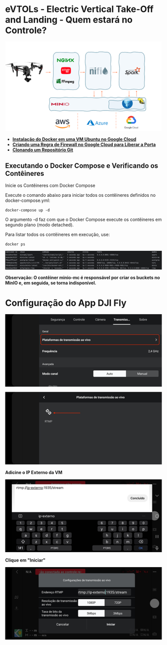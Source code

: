 # eVTOLs - Electric Vertical Take-Off and Landing - Quem estará no Controle?


![/docs/capa.png](docs%2Fcapa.png)

- [**Instalação do Docker em uma VM Ubuntu no Google Cloud**](docs/instalando-docker.md)
- [**Criando uma Regra de Firewall no Google Cloud para Liberar a Porta**](docs/regra-firewall.md)
- [**Clonando um Repositório Git**](docs/git-clone.md)

## Executando o Docker Compose e Verificando os Contêineres

Inicie os Contêineres com Docker Compose

Execute o comando abaixo para iniciar todos os contêineres definidos no docker-compose.yml:
````
docker-compose up -d
````
O argumento -d faz com que o Docker Compose execute os contêineres em segundo plano (modo detached).

Para listar todos os contêineres em execução, use:
```
docker ps
```
![/docks/Dockerps.png](docs%2FDockerps.png)

**Observação: O contêiner minio-mc é responsável por criar os buckets no MinIO e, em seguida, se torna indisponível.**


# Configuração do App DJI Fly

<p align="left">
  <img src="/docs/Screenshot_20241106_201650.jpg" width="700">
</p>

<p align="left">
  <img src="/docs/Screenshot_20241106_201657.jpg" width="700">
</p>

**Adicine o IP Externo da VM**
<p align="left">
  <img src="/docs/Screenshot_20241106_201621.jpg" width="700">
</p>

**Clique em "Iniciar"**

<p align="left">
  <img src="/docs/Screenshot_20241106_201641.jpg" width="700">
</p>


